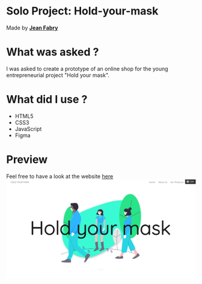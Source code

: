 # Solo Project: Hold-your-mask
Made by [**Jean Fabry**](https://github.com/JeanFabry)

# What was asked ?
I was asked to create a prototype of an online shop for the young entrepreneurial project "Hold your mask". 

# What did I use ? 

* HTML5
* CSS3
* JavaScript
* Figma

# Preview
Feel free to have a look at the website [here](https://jeanfabry.github.io/Hold-your-mask/)
[![Preview](./Assets/images/preview.png)](https://jeanfabry.github.io/Hold-your-mask/)
